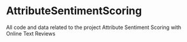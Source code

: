 # AttributeSentimentScoring
All code and data related to the project Attribute Sentiment Scoring with Online Text Reviews
